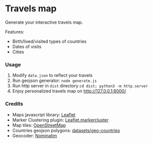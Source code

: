 # Travels map

Generate your interactive travels map.

Features:

* Birth/lived/visited types of countries
* Dates of visits
* Cities

### Usage

1. Modify `data.json` to reflect your travels
2. Run geojson generator: `node generate.js`
3. Run http server in `dist` directory `cd dist; python3 -m http.server`
4. Enjoy personalized travels map on http://127.0.0.1:8000/

### Credits

* Maps javascript library: [Leaflet](https://leafletjs.com/)
* Marker Clustering plugin: [Leaflet.markercluster](https://github.com/Leaflet/Leaflet.markercluster)
* Map tiles: [OpenStreetMap](https://github.com/datasets/geo-countries)
* Countries geojson polygons: [datasets/geo-countries](https://github.com/datasets/geo-countries)
* Geocoder: [Nominatim](https://nominatim.openstreetmap.org/)

